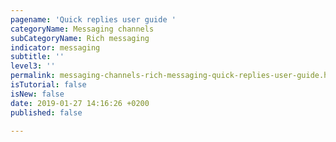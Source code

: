 ```yaml
---
pagename: 'Quick replies user guide '
categoryName: Messaging channels
subCategoryName: Rich messaging
indicator: messaging
subtitle: ''
level3: ''
permalink: messaging-channels-rich-messaging-quick-replies-user-guide.html
isTutorial: false
isNew: false
date: 2019-01-27 14:16:26 +0200
published: false

---
```

